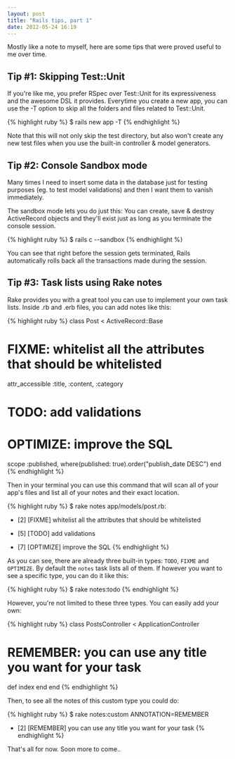 ```yaml
---
layout: post
title: "Rails tips, part 1"
date: 2012-05-24 16:19
---
```


Mostly like a note to myself, here are some tips that were proved useful to me over time.

Tip #1: Skipping Test::Unit
----------------------------
If you're like me, you prefer RSpec over Test::Unit for its expressiveness and the awesome DSL it provides. Everytime you create a new app, you can use the -T option to skip all the folders and files related to Test::Unit.

{% highlight ruby %}
$ rails new app -T
{% endhighlight %}

Note that this will not only skip the test directory, but also won't create any new test files when you use the built-in controller & model generators.

Tip #2: Console Sandbox mode
---------------------------------------------
Many times I need to insert some data in the database just for testing purposes (eg. to test model validations) and then I want them to vanish immediately.

The sandbox mode lets you do just this: You can create, save & destroy ActiveRecord objects and they'll exist just as long as you terminate the console session.

{% highlight ruby %}
$ rails c --sandbox
{% endhighlight %}

You can see that right before the session gets terminated, Rails automatically rolls back all the transactions made during the session.


Tip #3: Task lists using Rake notes
---------------------------------------
Rake provides you with a great tool you can use to implement your own task lists. Inside .rb and .erb files, you can add notes like this:

{% highlight ruby %}
class Post < ActiveRecord::Base
  # FIXME: whitelist all the attributes that should be whitelisted
  attr_accessible :title, :content, :category

  # TODO: add validations

  # OPTIMIZE: improve the SQL
  scope :published, where(published: true).order("publish_date DESC")
end
{% endhighlight %}

Then in your terminal you can use this command that will scan all of your app's files and list all of your notes and
their exact location.

{% highlight ruby %}
$ rake notes
app/models/post.rb:
  * [2] [FIXME] whitelist all the attributes that should be whitelisted

  * [5] [TODO] add validations

  * [7] [OPTIMIZE] improve the SQL
{% endhighlight %}

As you can see, there are already three built-in types: `TODO`, `FIXME` and `OPTIMIZE`. By default the `notes` task lists all of them. If however you want to see a specific type, you can do it like this:

{% highlight ruby %}
$ rake notes:todo
{% endhighlight %}

However, you're not limited to these three types. You can easily add your own:

{% highlight ruby %}
class PostsController < ApplicationController
  # REMEMBER: you can use any title you want for your task
  def index
  end
end
{% endhighlight %}

Then, to see all the notes of this custom type you could do:

{% highlight ruby %}
$ rake notes:custom ANNOTATION=REMEMBER
  * [2] [REMEMBER] you can use any title you want for your task
{% endhighlight %}

That's all for now. Soon more to come..
